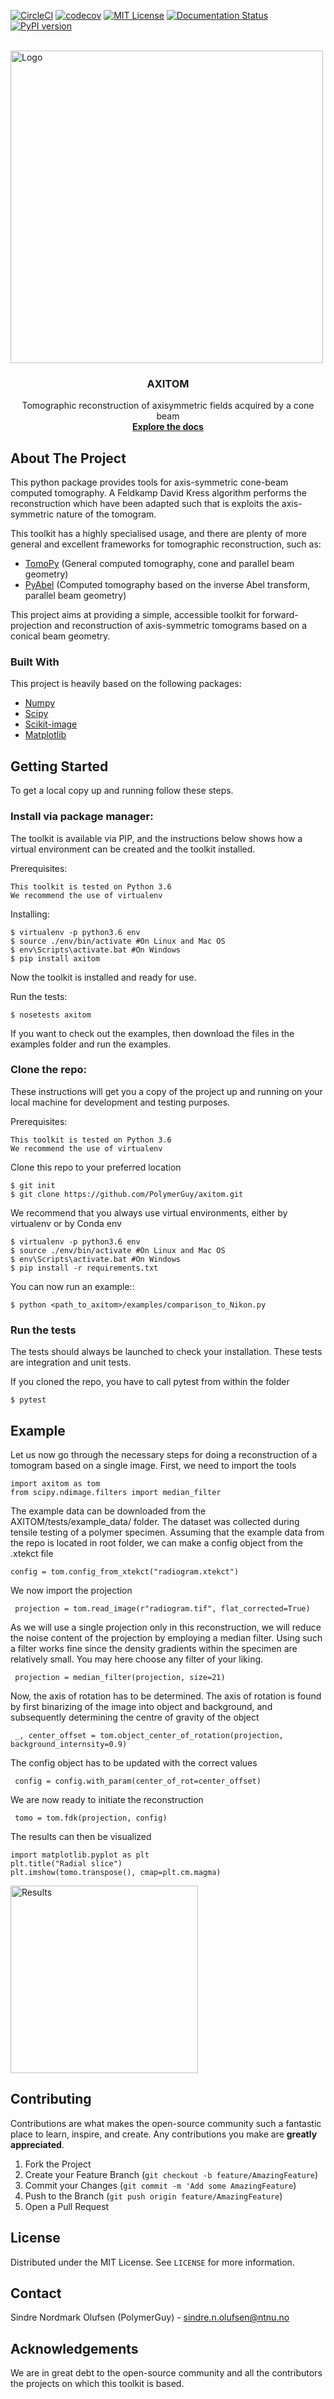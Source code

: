 

<!-- PROJECT SHIELDS -->

[![CircleCI](https://circleci.com/gh/PolymerGuy/AXITOM.svg?style=svg)](https://circleci.com/gh/PolymerGuy/AXITOM)
[![codecov](https://codecov.io/gh/PolymerGuy/AXITOM/branch/master/graph/badge.svg)](https://codecov.io/gh/PolymerGuy/AXITOM)
[![MIT License][license-shield]][license-url]
[![Documentation Status](https://readthedocs.org/projects/axitom/badge/?version=latest)](https://axitom.readthedocs.io/en/latest/?badge=latest)
[![PyPI version](https://badge.fury.io/py/axitom.svg)](https://badge.fury.io/py/axitom)

<!-- PROJECT LOGO -->
<br />
<img src="./docs/logo.png" alt="Logo" width="500" height="500">

<h3 align="center">AXITOM</h3>

<p align="center">
Tomographic reconstruction of axisymmetric fields acquired by a cone beam
<br />
<a href="https://axitom.readthedocs.io/en/latest/"><strong>Explore the docs </strong></a>
<br />
</p>

<!-- ABOUT THE PROJECT -->
About The Project
-----------------
This python package provides tools for axis-symmetric cone-beam computed tomography. A Feldkamp David Kress algorithm performs the reconstruction
which have been adapted such that is exploits the axis-symmetric nature of the tomogram.

This toolkit has a highly specialised usage, and there are plenty of more general and excellent frameworks for tomographic reconstruction, such as:
 * [TomoPy](https://github.com/tomopy/tomopy) (General computed tomography, cone and parallel beam geometry)
 * [PyAbel](https://github.com/PyAbel/PyAbel) (Computed tomography based on the inverse Abel transform, parallel beam geometry)
 
 This project aims at providing a simple, accessible toolkit for forward-projection and reconstruction of 
 axis-symmetric tomograms based on a conical beam geometry.


### Built With
This project is heavily based on the following packages:
* [Numpy](https://numpy.org/)
* [Scipy](https://www.scipy.org/)
* [Scikit-image](https://scikit-image.org/)
* [Matplotlib](https://matplotlib.org/)



<!-- GETTING STARTED -->
Getting Started
---------------
To get a local copy up and running follow these steps.

### Install via package manager:

The toolkit is available via PIP, and the instructions below shows how a virtual environment can be created
and the toolkit installed.

Prerequisites:

    This toolkit is tested on Python 3.6
    We recommend the use of virtualenv

Installing:

    $ virtualenv -p python3.6 env
    $ source ./env/bin/activate #On Linux and Mac OS
    $ env\Scripts\activate.bat #On Windows
    $ pip install axitom
    
Now the toolkit is installed and ready for use.

Run the tests:

    $ nosetests axitom

If you want to check out the examples, then download the files in the examples folder and run the examples.


### Clone the repo:

These instructions will get you a copy of the project up and running on your 
local machine for development and testing purposes.

Prerequisites:

    This toolkit is tested on Python 3.6
    We recommend the use of virtualenv


Clone this repo to your preferred location

    $ git init
    $ git clone https://github.com/PolymerGuy/axitom.git
    
We recommend that you always use virtual environments, either by virtualenv or by Conda env
    
    $ virtualenv -p python3.6 env
    $ source ./env/bin/activate #On Linux and Mac OS
    $ env\Scripts\activate.bat #On Windows
    $ pip install -r requirements.txt

You can now run an example::
    
    $ python <path_to_axitom>/examples/comparison_to_Nikon.py

### Run the tests
The tests should always be launched to check your installation.
These tests are integration and unit tests.

If you cloned the repo, you have to call pytest from within the folder

    $ pytest


Example
-------
Let us now go through the necessary steps for doing a reconstruction of a tomogram based on a single image.
First, we need to import the tools

    import axitom as tom
    from scipy.ndimage.filters import median_filter

The example data can be downloaded from the AXITOM/tests/example_data/ folder. The dataset was collected during tensile testing of a polymer specimen.
Assuming that the example data from the repo is located in root folder, we can make a config object
from the .xtekct file

    config = tom.config_from_xtekct("radiogram.xtekct")

We now import the projection

     projection = tom.read_image(r"radiogram.tif", flat_corrected=True)

As we will use a single projection only in this reconstruction, we will reduce the noise content of the projection by
employing a median filter. Using such a filter works fine since the density gradients within the specimen are relatively small.
You may here choose any filter of your liking.


     projection = median_filter(projection, size=21)

Now, the axis of rotation has to be determined. The axis of rotation is found by first binarizing of the image into object and background,
and subsequently determining the centre of gravity of the object

     _, center_offset = tom.object_center_of_rotation(projection, background_internsity=0.9)

The config object has to be updated with the correct values

     config = config.with_param(center_of_rot=center_offset)

We are now ready to initiate the reconstruction

     tomo = tom.fdk(projection, config)


The results can then be visualized

    import matplotlib.pyplot as plt
    plt.title("Radial slice")
    plt.imshow(tomo.transpose(), cmap=plt.cm.magma)
   

<img src="./docs/results.png" alt="Results" width="300"/>

<!-- CONTRIBUTING -->
Contributing
------------

Contributions are what makes the open-source community such a fantastic place to learn, inspire, and create. Any contributions you make are **greatly appreciated**.

1. Fork the Project
2. Create your Feature Branch (`git checkout -b feature/AmazingFeature`)
3. Commit your Changes (`git commit -m 'Add some AmazingFeature`)
4. Push to the Branch (`git push origin feature/AmazingFeature`)
5. Open a Pull Request


<!-- LICENSE -->
License
-------

Distributed under the MIT License. See `LICENSE` for more information.

<!-- CONTACT -->
Contact
-------

Sindre Nordmark Olufsen (PolymerGuy) - sindre.n.olufsen@ntnu.no


<!-- ACKNOWLEDGEMENTS -->
Acknowledgements
----------------
We are in great debt to the open-source community and all the contributors the projects on which this toolkit is based.

<!-- MARKDOWN LINKS & IMAGES -->
[license-shield]: https://img.shields.io/badge/license-MIT-blue.svg?style=flat-square
[license-url]: https://choosealicense.com/licenses/mit

